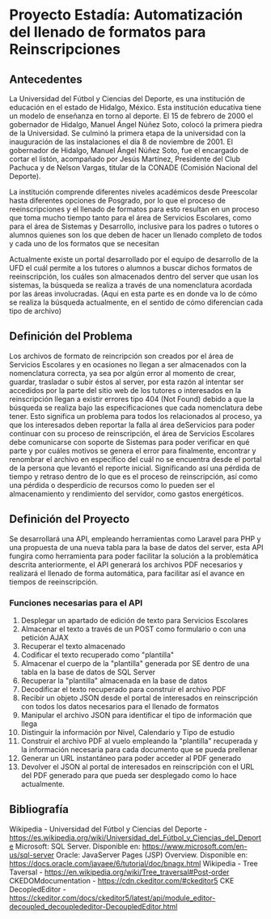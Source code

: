 # Proyecto Estadía: Automatización del llenado de formatos para Reinscripciones


## Antecedentes
La Universidad del Fútbol y Ciencias del Deporte, es una institución de educación en el estado de Hidalgo, México. Esta institución educativa tiene un modelo de enseñanza en torno al deporte.
El 15 de febrero de 2000 el gobernador de Hidalgo, Manuel Ángel Núñez Soto, colocó la primera piedra de la Universidad. Se culminó la primera etapa de la universidad con la inauguración de las instalaciones el día 8 de noviembre de 2001. El gobernador de Hidalgo, Manuel Ángel Núñez Soto, fue el encargado de cortar el listón, acompañado por Jesús Martínez, Presidente del Club Pachuca y de Nelson Vargas, titular de la CONADE (Comisión Nacional del Deporte).

La institución comprende diferentes niveles académicos desde Preescolar hasta diferentes opciones de Posgrado, por lo que el proceso de reeinscripciones y el llenado de formatos para esto resultan en un proceso que toma mucho tiempo tanto para el área de Servicios Escolares, como para el área de Sistemas y Desarrollo, inclusive para los padres o tutores o alumnos quienes son los que deben de hacer un llenado completo de todos y cada uno de los formatos que se necesitan

Actualmente existe un portal desarrollado por el equipo de desarrollo de la UFD el cuál permite a los tutores o alumnos a buscar dichos formatos de reeinscripción, los cuáles son almacenados dentro del server que usan los sistemas, la búsqueda se realiza a través de una nomenclatura acordada por las áreas involucradas.
(Aqui en esta parte es en donde va lo de cómo se realiza la búsqueda actualmente, en el sentido de cómo diferencian cada tipo de archivo)


## Definición del Problema
Los archivos de formato de reincripción son creados por el área de Servicios Escolares y en ocasiones no llegan a ser almacenados con la nomenclatura correcta, ya sea por algún error al momento de crear, guardar, trasladar o subir éstos al server, por esta razón al intentar ser accedidos por la parte del sitio web de los tutores o interesados en la reinscripción llegan a existir errores tipo 404 (Not Found) debido a que la búsqueda se realiza bajo las especificaciones que cada nomenclatura debe tener. Esto significa un problema para todos los relacionados al proceso, ya que los interesados deben reportar la falla al área deServicios para poder continuar con su proceso de reinscripción, el área de Servicios Escolares debe comunicarse con soporte de Sistemas para poder verificar en qué parte y por cuáles motivos se genera el error para finalmente, encontrar y renombrar el archivo en específico del cuál no se encuentra desde el portal de la persona que levantó el reporte inicial. Significando así una pérdida de tiempo y retraso dentro de lo que es el proceso de reinscripción, así como una pérdida o desperdicio de recursos como lo pueden ser el almacenamiento y rendimiento del servidor, como gastos energéticos.


## Definición del Proyecto
Se desarrollará una API, empleando herramientas como Laravel para PHP y una propuesta de una nueva tabla para la base de datos del server, esta API fungira como herramienta para poder facilitar la solución a la problemática descrita anteriormente, el API generará los archivos PDF necesarios y realizará el llenado de forma automática, para facilitar así el avance en tiempos de reeinscripción.

### Funciones necesarias para el API
1. Desplegar un apartado de edición de texto para Servicios Escolares
2. Almacenar el texto a través de un POST como formulario o con una petición AJAX
3. Recuperar el texto almacenado
4. Codificar el texto recuperado como "plantilla"
5. Almacenar el cuerpo de la "plantilla" generada por SE dentro de una tabla en la base de datos de SQL Server
6. Recuperar la "plantilla" almacenada en la base de datos
7. Decodificar el texto recuperado para construir el archivo PDF
8. Recibir un objeto JSON desde el portal de interesados en reinscripción con todos los datos necesarios para el llenado de formatos
9. Manipular el archivo JSON para identificar el tipo de información que llega
10. Distinguir la información por Nivel, Calendario y Tipo de estudio
11. Construir el archivo PDF al vuelo empleando la "plantilla" recuperada y la información necesaria para cada documento que se pueda prellenar
12. Generar un URL instantáneo para poder acceder al PDF generado
13. Devolver el JSON al portal de interesados en reinscripción con el URL del PDF generado para que pueda ser desplegado como lo hace actualmente.







## Bibliografía 
Wikipedia - Universidad del Fútbol y Ciencias del Deporte - https://es.wikipedia.org/wiki/Universidad_del_Fútbol_y_Ciencias_del_Deporte
Microsoft: SQL Server. Disponible en: https://www.microsoft.com/en-us/sql-server
Oracle: JavaServer Pages (JSP) Overview. Disponible en: https://docs.oracle.com/javaee/6/tutorial/doc/bnagx.html
Wikipedia - Tree Taversal - https://en.wikipedia.org/wiki/Tree_traversal#Post-order
CKEDOMdocumentation - https://cdn.ckeditor.com/#ckeditor5
CKE DecopledEditor - https://ckeditor.com/docs/ckeditor5/latest/api/module_editor-decoupled_decouplededitor-DecoupledEditor.html
